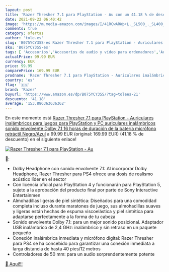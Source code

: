 ```yaml
---
layout: post
title: 'Razer Thresher 7.1 para PlayStation - Au con un 41.18 % de descuento'
date: 2021-09-22 06:40:42
image: 'https://m.media-amazon.com/images/I/41RCwARWp+L._SL500_._SL400_.jpg'
comments: true
category: ofertas
author: 'tole.es'
slug: 'B075YCY3SS-es Razer Thresher 7.1 para PlayStation - Auriculares...'
sku: 'B075YCY3SS-es'
tags: [ 'Accesorios','Accesorios de audio y vídeo para ordenadores','Auriculares con micrófonos','Hardware y juegos para PlayStation 4','Informática','Videojuegos','playstation','razer', ]
actualPrice: 99.99 EUR
currency: EUR
price: 99.99
comparePrice: 169.99 EUR
prodname: 'Razer Thresher 7.1 para PlayStation - Auriculares inalámbricos para juegos para PlayStation y PC  auriculares inalámbricos  sonido envolvente Dolby 7.1  16 horas de duración de la batería  micrófono retráctil  Negro/Azul'
country: 'es'
flag: '🇪🇸'
brand: 'Razer'
buyurl: 'https://www.amazon.es/dp/B075YCY3SS/?tag=tolees-21'
descuento: '41.18'
average: '153.886363636362'
---
```


En este momento está [Razer Thresher 7.1 para PlayStation - Auriculares inalámbricos para juegos para PlayStation y PC  auriculares inalámbricos  sonido envolvente Dolby 7.1  16 horas de duración de la batería  micrófono retráctil  Negro/Azul](https://www.amazon.es/dp/B075YCY3SS/?tag=tolees-21) a 99.99 EUR (original: 169.99 EUR) (41.18 %  de descuento) en el siguiente enlace!

[![Razer Thresher 7.1 para PlayStation - Au](https://m.media-amazon.com/images/I/41RCwARWp+L._SL500_._SL400_.jpg)](https://www.amazon.es/dp/B075YCY3SS/?tag=tolees-21)

🔎:

- Dolby Headphone con sonido envolvente 7.1: Al incorporar Dolby Headphone, Razer Thresher para PS4 ofrece una dosis de realismo acústico líder en el sector
- Con licencia oficial para PlayStation 4 y funcionarán para PlayStation 5, sujeto a la aprobación del producto final por parte de Sony Interactive Entertainmen
- Almohadillas ligeras de piel sintética: Diseñados para una comodidad completa incluso durante maratones de juego, sus almohadillas suaves y ligeras están hechas de espuma viscoelástica y piel sintética para adaptarse perfectamente a la forma de tu cabeza
- Sonido envolvente Dolby 7.1: para un mejor sonido posicional. Adaptador USB inalámbrico de 2,4 GHz: inalámbrico y sin retraso en un paquete pequeño
- Conexión inalámbrica inmediata y micrófono digital: Razer Thresher para PS4 se ha concebido para garantizar una conexión inmediata a larga distancia de hasta 40 pies/12 metros
- Controladores de 50 mm: para un audio sorprendentemente potente

[🛒 Aquí!!!](https://www.amazon.es/dp/B075YCY3SS/?tag=tolees-21)
